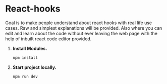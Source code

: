 # React-hooks
Goal is to make people understand about react hooks with real life use cases. Raw and simplest explanations will be provided. Also where you can edit and learn about the code without ever leaving the web page with the help of inbuilt react code editor provided.


1. **Install Modules.**

   ```bash
   npm install
   ```

2. **Start project locally.**

   ```bash
   npm run dev
   ```
